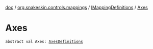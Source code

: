 [doc](../../index.md) / [org.snakeskin.controls.mappings](../index.md) / [IMappingDefinitions](index.md) / [Axes](./-axes.md)

# Axes

`abstract val Axes: `[`AxesDefinitions`](-axes-definitions.md)
